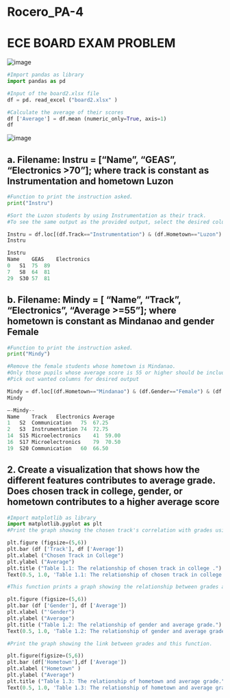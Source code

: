# Rocero_PA-4

# ECE BOARD EXAM PROBLEM
![image](https://github.com/user-attachments/assets/b555ca10-e216-4709-8148-4f3a63b14e0b)

``` Python
#Import pandas as library
import pandas as pd

#Input of the board2.xlsx file
df = pd. read_excel ("board2.xlsx" )

#Calculate the average of their scores
df ['Average'] = df.mean (numeric_only=True, axis=1)
df
```
![image](https://github.com/user-attachments/assets/cb7bd45e-1615-4598-955b-753b5cf65c6e)


## a. Filename: Instru = [“Name”, “GEAS”, “Electronics >70”]; where track is constant as Instrumentation and hometown Luzon
``` Python
#Function to print the instruction asked.
print("Instru")

#Sort the Luzon students by using Instrumentation as their track.
#To see the same output as the provided output, select the desired columns.

Instru = df.loc[(df.Track=="Instrumentation") & (df.Hometown=="Luzon") & (df.Electronics>70), ['Name', 'GEAS' , 'Electronics']]
Instru

Instru
Name	GEAS	Electronics
0	S1	75	89
7	S8	64	81
29	S30	57	81
```

## b. Filename: Mindy = [ “Name”, “Track”, “Electronics”, “Average >=55”]; where hometown is constant as Mindanao and gender Female
``` Python
#Function to print the instruction asked.
print("Mindy")

#Remove the female students whose hometown is Mindanao.
#Only those pupils whose average score is 55 or higher should be included.
#Pick out wanted columns for desired output

Mindy = df.loc[(df.Hometown=="Mindanao") & (df.Gender=="Female") & (df.Average>=55) , ['Name', 'Track', 'Electronics', 'Average']]
Mindy

—-Mindy--
Name	Track	Electronics	Average
1	S2	Communication	75	67.25
2	S3	Instrumentation	74	72.75
14	S15	Microelectronics	41	59.00
16	S17	Microelectronics	79	70.50
19	S20	Communication	60	66.50
```

## 2. Create a visualization that shows how the different features contributes to average grade. Does chosen track in college, gender, or hometown contributes to a higher average score
``` Python
#Import matplotlib as library
import matplotlib.pyplot as plt
#Print the graph showing the chosen track's correlation with grades using this function.

plt.figure (figsize=(5,6))
plt.bar (df ['Track'], df ['Average'])
plt.xlabel ("Chosen Track in College") 
plt.ylabel ("Average")
plt.title ("Table 1.1: The relationship of chosen track in college .")
Text(0.5, 1.0, 'Table 1.1: The relationship of chosen track in college .')

#This function prints a graph showing the relationship between grades and the selected track.

plt.figure (figsize=(5,6))
plt.bar (df ['Gender'], df ['Average'])
plt.xlabel ("'Gender")
plt.ylabel ("Average")
plt.title ("Table 1.2: The relationship of gender and average grade.")
Text(0.5, 1.0, 'Table 1.2: The relationship of gender and average grade.')

#Print the graph showing the link between grades and this function.

plt.figure(figsize=(5,6))
plt.bar (df['Hometown'],df ['Average'])
plt.xlabel ("Hometown" ) 
plt.ylabel ("Average")
plt.title ("Table 1.3: The relationship of hometown and average grade.")
Text(0.5, 1.0, 'Table 1.3: The relationship of hometown and average grade.')
```
